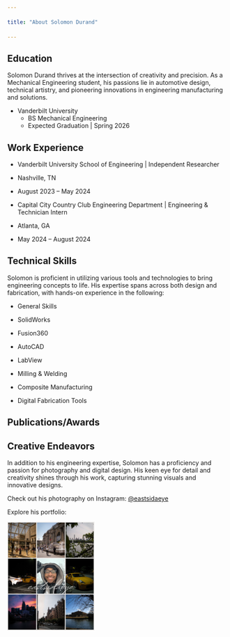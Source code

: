 ```yaml
---

title: "About Solomon Durand"

---
```


## Education

Solomon Durand thrives at the intersection of creativity and precision. As a Mechanical Engineering student, his passions lie in automotive design, technical artistry, and pioneering innovations in engineering manufacturing and solutions. 

* Vanderbilt University
  * BS Mechanical Engineering
   * Expected Graduation | Spring 2026
 
## Work Experience

* Vanderbilt University School of Engineering | Independent Researcher
 * Nashville, TN
 * August 2023 – May 2024

* Capital City Country Club Engineering Department | Engineering & Technician Intern
 * Atlanta, GA
 * May 2024 – August 2024 

## Technical Skills

Solomon is proficient in utilizing various tools and technologies to bring engineering concepts to life. His expertise spans across both design and fabrication, with hands-on experience in the following:

* General Skills
 * SolidWorks
 * Fusion360
 * AutoCAD
 * LabView
 * Milling & Welding
 * Composite Manufacturing

* Digital Fabrication Tools

## Publications/Awards

## Creative Endeavors 

In addition to his engineering expertise, Solomon has a proficiency and passion for photography and digital design. His keen eye for detail and creativity shines through his work, capturing stunning visuals and innovative designs.

Check out his photography on Instagram: [@eastsidaeye](https://www.instagram.com/eastsidaeye/)

Explore his portfolio:

<img src="/assets/img/CreativeEndeavorsFlyer.png" alt="eastsidaye visual" style="width:200px;"/>
